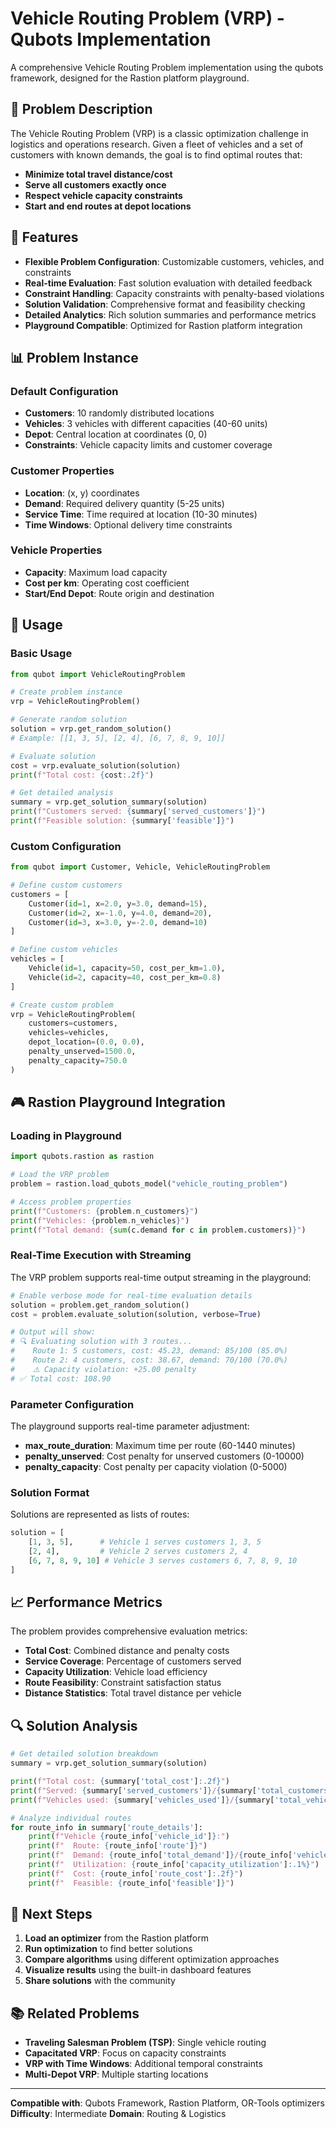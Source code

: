 # Vehicle Routing Problem (VRP) - Qubots Implementation

A comprehensive Vehicle Routing Problem implementation using the qubots framework, designed for the Rastion platform playground.

## 🚛 Problem Description

The Vehicle Routing Problem (VRP) is a classic optimization challenge in logistics and operations research. Given a fleet of vehicles and a set of customers with known demands, the goal is to find optimal routes that:

- **Minimize total travel distance/cost**
- **Serve all customers exactly once**
- **Respect vehicle capacity constraints**
- **Start and end routes at depot locations**

## 🎯 Features

- **Flexible Problem Configuration**: Customizable customers, vehicles, and constraints
- **Real-time Evaluation**: Fast solution evaluation with detailed feedback
- **Constraint Handling**: Capacity constraints with penalty-based violations
- **Solution Validation**: Comprehensive format and feasibility checking
- **Detailed Analytics**: Rich solution summaries and performance metrics
- **Playground Compatible**: Optimized for Rastion platform integration

## 📊 Problem Instance

### Default Configuration
- **Customers**: 10 randomly distributed locations
- **Vehicles**: 3 vehicles with different capacities (40-60 units)
- **Depot**: Central location at coordinates (0, 0)
- **Constraints**: Vehicle capacity limits and customer coverage

### Customer Properties
- **Location**: (x, y) coordinates
- **Demand**: Required delivery quantity (5-25 units)
- **Service Time**: Time required at location (10-30 minutes)
- **Time Windows**: Optional delivery time constraints

### Vehicle Properties
- **Capacity**: Maximum load capacity
- **Cost per km**: Operating cost coefficient
- **Start/End Depot**: Route origin and destination

## 🔧 Usage

### Basic Usage

```python
from qubot import VehicleRoutingProblem

# Create problem instance
vrp = VehicleRoutingProblem()

# Generate random solution
solution = vrp.get_random_solution()
# Example: [[1, 3, 5], [2, 4], [6, 7, 8, 9, 10]]

# Evaluate solution
cost = vrp.evaluate_solution(solution)
print(f"Total cost: {cost:.2f}")

# Get detailed analysis
summary = vrp.get_solution_summary(solution)
print(f"Customers served: {summary['served_customers']}")
print(f"Feasible solution: {summary['feasible']}")
```

### Custom Configuration

```python
from qubot import Customer, Vehicle, VehicleRoutingProblem

# Define custom customers
customers = [
    Customer(id=1, x=2.0, y=3.0, demand=15),
    Customer(id=2, x=-1.0, y=4.0, demand=20),
    Customer(id=3, x=3.0, y=-2.0, demand=10)
]

# Define custom vehicles
vehicles = [
    Vehicle(id=1, capacity=50, cost_per_km=1.0),
    Vehicle(id=2, capacity=40, cost_per_km=0.8)
]

# Create custom problem
vrp = VehicleRoutingProblem(
    customers=customers,
    vehicles=vehicles,
    depot_location=(0.0, 0.0),
    penalty_unserved=1500.0,
    penalty_capacity=750.0
)
```

## 🎮 Rastion Playground Integration

### Loading in Playground

```python
import qubots.rastion as rastion

# Load the VRP problem
problem = rastion.load_qubots_model("vehicle_routing_problem")

# Access problem properties
print(f"Customers: {problem.n_customers}")
print(f"Vehicles: {problem.n_vehicles}")
print(f"Total demand: {sum(c.demand for c in problem.customers)}")
```

### Real-Time Execution with Streaming

The VRP problem supports real-time output streaming in the playground:

```python
# Enable verbose mode for real-time evaluation details
solution = problem.get_random_solution()
cost = problem.evaluate_solution(solution, verbose=True)

# Output will show:
# 🔍 Evaluating solution with 3 routes...
#    Route 1: 5 customers, cost: 45.23, demand: 85/100 (85.0%)
#    Route 2: 4 customers, cost: 38.67, demand: 70/100 (70.0%)
#    ⚠️ Capacity violation: +25.00 penalty
# ✅ Total cost: 108.90
```

### Parameter Configuration

The playground supports real-time parameter adjustment:

- **max_route_duration**: Maximum time per route (60-1440 minutes)
- **penalty_unserved**: Cost penalty for unserved customers (0-10000)
- **penalty_capacity**: Cost penalty per capacity violation (0-5000)

### Solution Format

Solutions are represented as lists of routes:
```python
solution = [
    [1, 3, 5],      # Vehicle 1 serves customers 1, 3, 5
    [2, 4],         # Vehicle 2 serves customers 2, 4
    [6, 7, 8, 9, 10] # Vehicle 3 serves customers 6, 7, 8, 9, 10
]
```

## 📈 Performance Metrics

The problem provides comprehensive evaluation metrics:

- **Total Cost**: Combined distance and penalty costs
- **Service Coverage**: Percentage of customers served
- **Capacity Utilization**: Vehicle load efficiency
- **Route Feasibility**: Constraint satisfaction status
- **Distance Statistics**: Total travel distance per vehicle

## 🔍 Solution Analysis

```python
# Get detailed solution breakdown
summary = vrp.get_solution_summary(solution)

print(f"Total cost: {summary['total_cost']:.2f}")
print(f"Served: {summary['served_customers']}/{summary['total_customers']}")
print(f"Vehicles used: {summary['vehicles_used']}/{summary['total_vehicles']}")

# Analyze individual routes
for route_info in summary['route_details']:
    print(f"Vehicle {route_info['vehicle_id']}:")
    print(f"  Route: {route_info['route']}")
    print(f"  Demand: {route_info['total_demand']}/{route_info['vehicle_capacity']}")
    print(f"  Utilization: {route_info['capacity_utilization']:.1%}")
    print(f"  Cost: {route_info['route_cost']:.2f}")
    print(f"  Feasible: {route_info['feasible']}")
```

## 🚀 Next Steps

1. **Load an optimizer** from the Rastion platform
2. **Run optimization** to find better solutions
3. **Compare algorithms** using different optimization approaches
4. **Visualize results** using the built-in dashboard features
5. **Share solutions** with the community

## 📚 Related Problems

- **Traveling Salesman Problem (TSP)**: Single vehicle routing
- **Capacitated VRP**: Focus on capacity constraints
- **VRP with Time Windows**: Additional temporal constraints
- **Multi-Depot VRP**: Multiple starting locations

---

**Compatible with**: Qubots Framework, Rastion Platform, OR-Tools optimizers
**Difficulty**: Intermediate
**Domain**: Routing & Logistics
